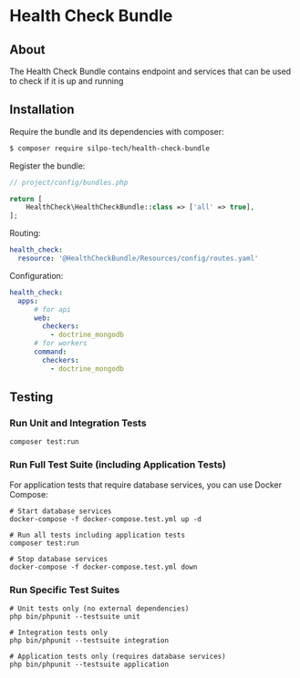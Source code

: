 # Health Check Bundle #

## About ##

The Health Check Bundle contains endpoint and services that can be used to check if it is up and running

## Installation ##

Require the bundle and its dependencies with composer:

```bash
$ composer require silpo-tech/health-check-bundle
```

Register the bundle:

```php
// project/config/bundles.php

return [
    HealthCheck\HealthCheckBundle::class => ['all' => true],
];
```

Routing:

```yaml
health_check:
  resource: '@HealthCheckBundle/Resources/config/routes.yaml'
```

Configuration:

```yaml
health_check:
  apps:
      # for api
      web:
        checkers:
          - doctrine_mongodb
      # for workers
      command:
        checkers:
          - doctrine_mongodb
```

## Testing ##

### Run Unit and Integration Tests ###

```shell
composer test:run
```

### Run Full Test Suite (including Application Tests) ###

For application tests that require database services, you can use Docker Compose:

```shell
# Start database services
docker-compose -f docker-compose.test.yml up -d

# Run all tests including application tests
composer test:run

# Stop database services
docker-compose -f docker-compose.test.yml down
```

### Run Specific Test Suites ###

```shell
# Unit tests only (no external dependencies)
php bin/phpunit --testsuite unit

# Integration tests only
php bin/phpunit --testsuite integration

# Application tests only (requires database services)
php bin/phpunit --testsuite application
```